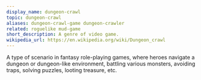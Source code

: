 ```yaml
---
display_name: dungeon-crawl
topic: dungeon-crawl
aliases: dungeon-crawl-game dungeon-crawler
related: roguelike mud-game
short_description: A genre of video game.
wikipedia_url: https://en.wikipedia.org/wiki/Dungeon_crawl
---
```

A type of scenario in fantasy role-playing games, where heroes navigate a dungeon or dungeon-like environment, battling various monsters, avoiding traps, solving puzzles, looting treasure, etc.